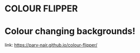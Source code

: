 # COLOUR FLIPPER
# Colour changing backgrounds!


link: https://parv-nair.github.io/colour-flipper/

